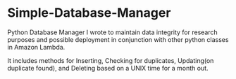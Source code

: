 # Simple-Database-Manager
Python Database Manager I wrote to maintain data integrity for research purposes and possible deployment in conjunction with other python classes in Amazon Lambda.

It includes methods for Inserting, Checking for duplicates, Updating(on duplicate found), and Deleting based on a UNIX time for a month out.
